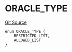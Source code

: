 # ORACLE_TYPE
[Git Source](https://github.com/thrackle-io/Tron/blob/68f4a826ed4aff2c87e6d1264dce053ee793c987/src/economic/ruleStorage/RuleCodeData.sol)


```solidity
enum ORACLE_TYPE {
    RESTRICTED_LIST,
    ALLOWED_LIST
}
```

